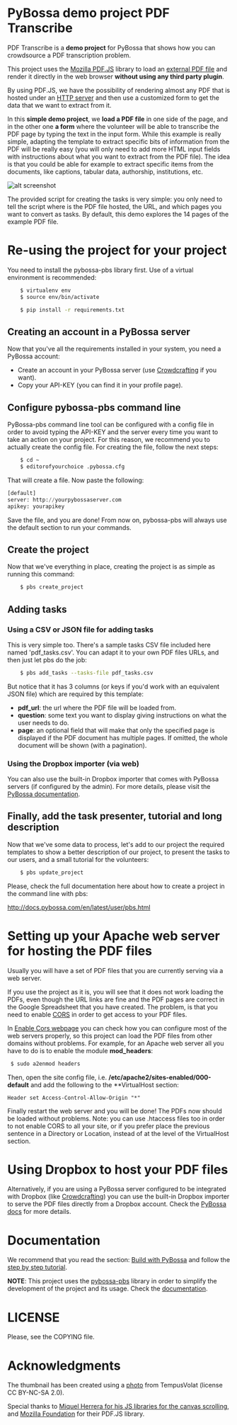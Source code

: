 PyBossa demo project PDF Transcribe
=======================================
PDF Transcribe is a **demo project** for PyBossa that shows how you can 
crowdsource a PDF transcription problem.

This project uses the [Mozilla PDF.JS](http://mozilla.github.com/pdf.js) library to load 
an [external PDF file](https://github.com/mozilla/pdf.js/wiki/Frequently-Asked-Questions#wiki-faq-xhr) 
and render it directly in the web browser **without using any third party plugin**.

By using PDF.JS, we have the possibility of rendering almost any PDF that is hosted under an 
[HTTP server](https://github.com/mozilla/pdf.js/wiki/Frequently-Asked-Questions#wiki-faq-xhr)
and then use a customized form to get the data that we want to extract from it.

In this **simple demo project**, we **load a PDF file** in one side of the page, and in the other one **a form** where the volunteer will be able to transcribe the PDF page by typing the text in the input form. While this example is really simple, adapting the template to extract specific bits of information from the PDF will be really easy (you will only need to add more HTML input fields with instructions about what you want to extract from the PDF file). The idea is that you could be able for example to extract specific items from the documents, like captions, tabular data, authorship, institutions, etc.

![alt screenshot](http://img10.imageshack.us/img10/5364/pdftranscribe1.png)

The provided script for creating the tasks is very simple: you only need to tell the script where is the PDF file hosted, the URL, and which pages you want to convert as tasks. By default, this demo explores the 14 pages of the example PDF file.

Re-using the project for your project
=========================================

You need to install the pybossa-pbs library first. Use of a virtual environment
is recommended:

```bash
    $ virtualenv env
    $ source env/bin/activate
```

```bash
    $ pip install -r requirements.txt
```

## Creating an account in a PyBossa server
Now that you've all the requirements installed in your system, you need
a PyBossa account:

*  Create an account in your PyBossa server (use [Crowdcrafting](https://crowdcrafting.org) if you want).
*  Copy your API-KEY (you can find it in your profile page).

## Configure pybossa-pbs command line

PyBossa-pbs command line tool can be configured with a config file in order to
avoid typing the API-KEY and the server every time you want to take an action
on your project. For this reason, we recommend you to actually create the
config file. For creating the file, follow the next steps:

```bash
    $ cd ~
    $ editorofyourchoice .pybossa.cfg
```

That will create a file. Now paste the following:

```python
[default]
server: http://yourpybossaserver.com
apikey: yourapikey
``` 

Save the file, and you are done! From now on, pybossa-pbs will always use the
default section to run your commands.

## Create the project

Now that we've everything in place, creating the project is as simple as
running this command:

```bash
    $ pbs create_project
```

## Adding tasks

### Using a CSV or JSON file for adding tasks

This is very simple too. There's a sample tasks CSV file included here named
'pdf_tasks.csv'. You can adapt it to your own PDF files URLs, and then just let
pbs do the job:

```bash
    $ pbs add_tasks --tasks-file pdf_tasks.csv
```

But notice that it has 3 columns (or keys if you'd work with an equivalent JSON
file) which are required by this template:
- **pdf_url**: the url where the PDF file will be loaded from.
- **question**: some text you want to display giving instructions on what the user needs to do.
- **page**: an optional field that will make that only the specified page is displayed
 if the PDF document has multiple pages. If omitted, the whole document will be shown (with a pagination).

### Using the Dropbox importer (via web)

You can also use the built-in Dropbox importer that comes with PyBossa servers
(if configured by the admin). For more details, please visit the [PyBossa documentation](http://docs.pybossa.com/en/latest/user/overview.html?highlight=dropbox#importing-the-tasks-from-a-dropbox-account).

## Finally, add the task presenter, tutorial and long description

Now that we've some data to process, let's add to our project the required
templates to show a better description of our project, to present the tasks to
our users, and a small tutorial for the volunteers:

```bash
    $ pbs update_project
```

Please, check the full documentation here about how to create a project in the
command line with pbs:

http://docs.pybossa.com/en/latest/user/pbs.html

Setting up your Apache web server for hosting the PDF files
===========================================================

Usually you will have a set of PDF files that you are currently serving via
a web server.

If you use the project as it is, you will see that it does not work loading
the PDFs, even though the URL links are fine and the PDF pages are correct in
the Google Spreadsheet that you have created. The problem, is that you need to
enable [CORS](http://www.w3.org/TR/cors/) in order to get access to your PDF files.

In [Enable Cors webpage](http://enable-cors.org/) you can check how you can
configure most of the web servers properly, so this project can load the
PDF files from other domains without problems. For example, for an Apache web
server all you have to do is to enable the module **mod_headers**:

```bash
 $ sudo a2enmod headers
```

Then, open the site config file, i.e.
**/etc/apache2/sites-enabled/000-default** and add the following to the
**VirtualHost section:

```
Header set Access-Control-Allow-Origin "*"
```

Finally restart the web server and you will be done! The PDFs now should be
loaded without problems. Note: you can use .htaccess files too in order to not
enable CORS to all your site, or if you prefer place the previous sentence in
a Directory or Location, instead of at the level of the VirtualHost section.

Using Dropbox to host your PDF files
====================================

Alternatively, if you are using a PyBossa server configured to be integrated with
Dropbox (like [Crowdcrafting](https://crowdcrafting.org)) you can use the built-in
Dropbox importer to serve the PDF files directly from a Dropbox account. Check the
[PyBossa docs](http://docs.pybossa.com/en/latest/user/overview.html?highlight=dropbox#importing-the-tasks-from-a-dropbox-account) for more details.

Documentation
=============

We recommend that you read the section: [Build with PyBossa](http://docs.pybossa.com/en/latest/build_with_pybossa.html) and follow the [step by step tutorial](http://docs.pybossa.com/en/latest/user/tutorial.html).

**NOTE**: This project uses the [pybossa-pbs](https://pypi.python.org/pypi/pybossa-pbs) library in order to simplify the development of the project and its usage. Check the [documentation](https://github.com/PyBossa/pbs).


LICENSE
=======

Please, see the COPYING file.




Acknowledgments
===============

The thumbnail has been created using a [photo](http://www.flickr.com/photos/mrmorodo/8174824430/) from TempusVolat (license CC BY-NC-SA 2.0). 

Special thanks to [Miquel Herrera for his JS libraries for the canvas scrolling](http://hitconsultants.com/dragscroll_scrollsync/scrollpane.html), and [Mozilla Foundation](http://mozilla.github.io/pdf.js/) for their PDF.JS library.
